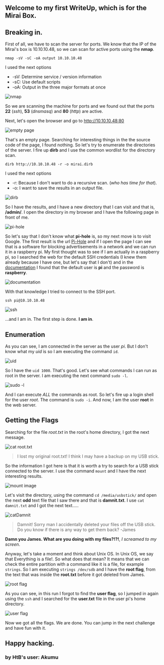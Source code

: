 ## Welcome to my first WriteUp, which is for the Mirai Box.

## Breaking in.

First of all, we have to scan the server for ports. We know that the IP of the Mirai's box is 10.10.10.48, so we can scan for active ports using the **nmap**.

`nmap -sV -sC -oA output 10.10.10.48`

I used the next options
- -sV: Determine service / version information
- -sC: Use default scripts
- -oA: Output in the three major formats at once

![nmap](/images/nmap.png)

So we are scanning the machine for ports and we found out that the ports **22** (_ssh_), **53** (_dnsmasq_) and **80** (_http_) are active.

Next, let's open the browser and go to http://10.10.10.48:80

![empty page](/images/web1.png)

That's an empty page. Searching for interesting things in the the source code of the page, I found nothing. So let's try to enumerate the directories of the server.
I fire up **dirb** and I use the common wordlist for the directory scan.

`dirb http://10.10.10.48 -r -o mirai.dirb`

I used the next options
- -r: Because I don't want to do a recursive scan. (_who has time for that_).
- -o: I want to save the results in an output file.

![dirb](/images/dirb.png)

So I have the results, and I have a new directory that I can visit and that is, **/admin/**. I open the directory in my browser and I have the following page in front of me.

![pi-hole](/images/pihole.png)

So let's say that I don't know what **pi-hole** is, so my next move is to visit Google. 
The first result is the url [Pi-Hole](https://pi-hole.net) and if I open the page I can see that is a software for blocking advertisements in a network and we can run it in a raspberry pi.
My first thought was to see if I am actually in a raspberry pi, so I searched the web for the default SSH credentials (I knew them already because I have one, but let's say that I don't) and in the [documentation](https://www.raspberrypi.org/documentation/remote-access/ssh/unix.md) I found that the default user is **pi** and the password is **raspberry**.

![documentation](/images/raspdoc.png)

With that knowledge I tried to connect to the SSH port.

`ssh pi@10.10.10.48`

![ssh](/images/ssh1.png)

...and I am in. The first step is done. **I am in**.

## Enumeration

As you can see, I am connected in the server as the user _pi_. But I don't know what my _uid_ is so I am executing the command `id`.

![uid](/images/id.png)

So I have the `uid 1000`. That's good. Let's see what commands I can run as root in the server. I am executing the next command `sudo -l`.

![sudo -l](/images/sudol.png)

And I can execute _ALL_ the commands as root. So let's fire up a login shell for the user _root_. The command is `sudo -i`. And now, I am the user **root** in the web server.

## Getting the Flags

Searching for the file _root.txt_ in the root's home directory, I got the next message.

![cat root.txt](/images/catRootTxt.png)

> I lost my original root.txt! I think I may have a backup on my USB stick.

So the information I got here is that it is worth a try to search for a USB stick connected to the server. I use the command `mount` and I have the next interesting results.

![mount image](/images/usbstick.png)

Let's visit the directory, using the command `cd /media/usbstick/` and open the next __odd__ text file that I saw there and that is __damnit.txt__.
I use `cat damnit.txt` and I got the next text.....

![catDamnit](/images/catDamnitTxt.png)

> Damnit! Sorry man I accidentally deleted your files off the USB stick.
> Do you know if there is any way to get them back?
> -James

**Damn you James. What are you doing with my files?!?!**, _I screamed to my screen_.

Anyway, let's take a moment and think about Unix OS. In Unix OS, we say that Everything is a file!. So what does that mean? It means that we can check the entire partition with a command like it is a file, for example `strings`. So I am executing `strings /dev/sdb` and I have the **root flag**, from the text that was inside the **root.txt** before it got deleted from James.

![root flag](/images/rootflag.png)

As you can see, in this run I forgot to find the **user flag**, so I jumped in again using the `ssh` and I searched for the **user.txt** file in the user pi's home directory.

![user flag](/images/userflag.png)

Now we got all the flags. We are done. You can jump in the next challenge and have fun with it.

## Happy hacking.

### by HtB's user: Akumu
